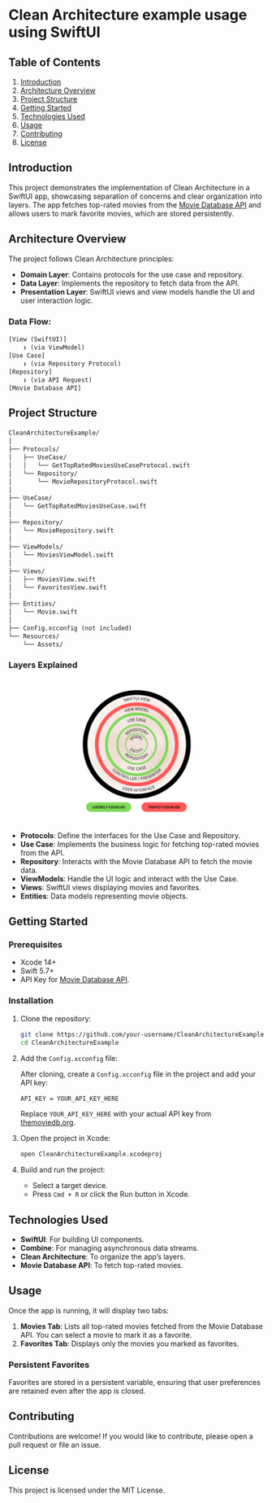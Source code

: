 # Clean Architecture example usage using SwiftUI

## Table of Contents
1. [Introduction](#introduction)
2. [Architecture Overview](#architecture-overview)
3. [Project Structure](#project-structure)
4. [Getting Started](#getting-started)
5. [Technologies Used](#technologies-used)
6. [Usage](#usage)
7. [Contributing](#contributing)
8. [License](#license)

## Introduction

This project demonstrates the implementation of Clean Architecture in a SwiftUI app, showcasing separation of concerns and clear organization into layers. The app fetches top-rated movies from the [Movie Database API](https://www.themoviedb.org/documentation/api) and allows users to mark favorite movies, which are stored persistently.
## Architecture Overview

The project follows Clean Architecture principles:
- **Domain Layer**: Contains protocols for the use case and repository.
- **Data Layer**: Implements the repository to fetch data from the API.
- **Presentation Layer**: SwiftUI views and view models handle the UI and user interaction logic.

### Data Flow:
```
[View (SwiftUI)] 
    ↕ (via ViewModel)
[Use Case] 
    ↕ (via Repository Protocol)
[Repository] 
    ↕ (via API Request)
[Movie Database API]
```

## Project Structure

```
CleanArchitectureExample/
│
├── Protocols/
│   ├── UseCase/
│   │   └── GetTopRatedMoviesUseCaseProtocol.swift
│   └── Repository/
│       └── MovieRepositoryProtocol.swift
│
├── UseCase/
│   └── GetTopRatedMoviesUseCase.swift
│
├── Repository/
│   └── MovieRepository.swift
│
├── ViewModels/
│   └── MoviesViewModel.swift
│
├── Views/
│   ├── MoviesView.swift
│   └── FavoritesView.swift
│
├── Entities/
│   └── Movie.swift
│
├── Config.xcconfig (not included)
└── Resources/
    └── Assets/
```

### Layers Explained
<img src="images/clean-architecture.png" alt="Clean Architecture" style="max-height: 300px;">

- **Protocols**: Define the interfaces for the Use Case and Repository.
- **Use Case**: Implements the business logic for fetching top-rated movies from the API.
- **Repository**: Interacts with the Movie Database API to fetch the movie data.
- **ViewModels**: Handle the UI logic and interact with the Use Case.
- **Views**: SwiftUI views displaying movies and favorites.
- **Entities**: Data models representing movie objects.

## Getting Started

### Prerequisites

- Xcode 14+
- Swift 5.7+
- API Key for [Movie Database API](https://developer.themoviedb.org/docs/getting-started).

### Installation

1. Clone the repository:

   ```bash
   git clone https://github.com/your-username/CleanArchitectureExample.git
   cd CleanArchitectureExample
   ```

2. Add the `Config.xcconfig` file:

   After cloning, create a `Config.xcconfig` file in the project and add your API key:

   ```plaintext
   API_KEY = YOUR_API_KEY_HERE
   ```

   Replace `YOUR_API_KEY_HERE` with your actual API key from [themoviedb.org](https://www.themoviedb.org/documentation/api).

3. Open the project in Xcode:

   ```bash
   open CleanArchitectureExample.xcodeproj
   ```

4. Build and run the project:

    - Select a target device.
    - Press `Cmd + R` or click the Run button in Xcode.

## Technologies Used

- **SwiftUI**: For building UI components.
- **Combine**: For managing asynchronous data streams.
- **Clean Architecture**: To organize the app’s layers.
- **Movie Database API**: To fetch top-rated movies.

## Usage

Once the app is running, it will display two tabs:
1. **Movies Tab**: Lists all top-rated movies fetched from the Movie Database API. You can select a movie to mark it as a favorite.
2. **Favorites Tab**: Displays only the movies you marked as favorites.

### Persistent Favorites

Favorites are stored in a persistent variable, ensuring that user preferences are retained even after the app is closed.

## Contributing

Contributions are welcome! If you would like to contribute, please open a pull request or file an issue.

## License

This project is licensed under the MIT License.
